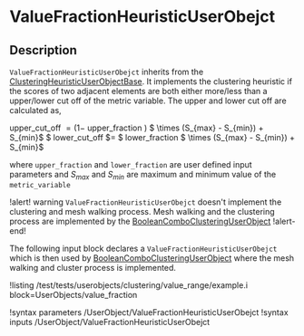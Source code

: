 # ValueFractionHeuristicUserObejct

## Description

`ValueFractionHeuristicUserObejct` inherits from the [ClusteringHeuristicUserObjectBase](ClusteringHeuristicUserObjectBase.md).
It implements the clustering heuristic if the scores of two adjacent
elements are both either more/less than a upper/lower cut off of the metric variable.
The upper and lower cut off are calculated as,

upper_cut_off $= (1 -$ upper_fraction $)$ $ \times (S_{max} - S_{min}) + S_{min}$ $
lower_cut_off $= $ lower_fraction $ \times (S_{max} - S_{min}) + S_{min}$

where `upper_fraction` and `lower_fraction` are user defined input parameters and $S_{max}$ and
$S_{min}$ are maximum and minimum value of the `metric_variable`

!alert! warning
`ValueFractionHeuristicUserObejct` doesn't implement the clustering and mesh walking process. Mesh walking and the clustering process are implemented
by the [BooleanComboClusteringUserObject](BooleanComboClusteringUserObject.md)
!alert-end!

The following input block declares a `ValueFractionHeuristicUserObejct` which
is then used by [BooleanComboClusteringUserObject](BooleanComboClusteringUserObject.md)
where the mesh walking and cluster process is implemented.

!listing /test/tests/userobjects/clustering/value_range/example.i
block=UserObjects/value_fraction

!syntax parameters /UserObject/ValueFractionHeuristicUserObejct
!syntax inputs /UserObject/ValueFractionHeuristicUserObejct